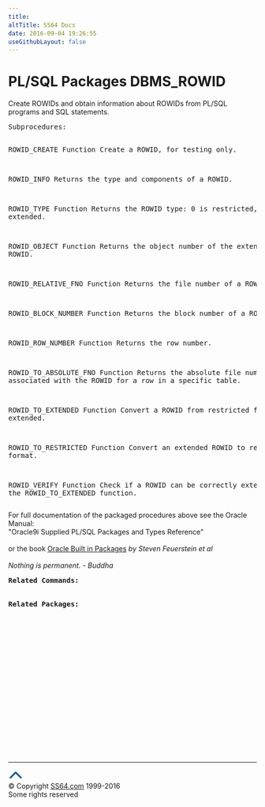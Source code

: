 ```yaml
---
title:
altTitle: SS64 Docs
date: 2016-09-04 19:26:55
useGithubLayout: false
---
```

<!-- #BeginLibraryItem "/Library/head_orapack.lbi" --><!-- #EndLibraryItem --><h1>PL/SQL Packages DBMS_ROWID</h1> 
<p> Create ROWIDs and obtain information about ROWIDs from PL/SQL 
  programs and SQL statements.</p>
<pre>Subprocedures:

ROWID_CREATE Function
              Create a ROWID, for testing only. 

ROWID_INFO    Returns the type and components of a ROWID. 

ROWID_TYPE Function
              Returns the ROWID type: 0 is restricted, 1 is extended. 

ROWID_OBJECT Function
              Returns the object number of the extended ROWID. 

ROWID_RELATIVE_FNO Function
              Returns the file number of a ROWID. 

ROWID_BLOCK_NUMBER Function
              Returns the block number of a ROWID. 

ROWID_ROW_NUMBER Function
              Returns the row number. 

ROWID_TO_ABSOLUTE_FNO Function
              Returns the absolute file number associated with the
              ROWID for a row in a specific table. 

ROWID_TO_EXTENDED Function
              Convert a ROWID from restricted format to extended. 

ROWID_TO_RESTRICTED Function
              Convert an extended ROWID to restricted format. 

ROWID_VERIFY Function
              Check if a ROWID can be correctly extended by the
              ROWID_TO_EXTENDED function.  </pre>
<p><span class="body">For full documentation of the packaged procedures above see the Oracle Manual:<br>
"Oracle9i Supplied PL/SQL Packages and Types Reference"<b><br>
<br>
</b>or the book <a href="../links/orasqllinks.html">Oracle Built in Packages</a> 
<i>by Steven Feuerstein et al</i><b><br>
<br>
</b><i>Nothing is permanent. - Buddha</i><b></b><b> <br>
</b></span></p>
<pre><span class="body"><b>Related Commands:<br></b><br><br></span><span class="body"><b>Related Packages:</b></span> </pre>
<p><span class="body"><br>
  </span></p><!-- #BeginLibraryItem "/Library/foot_ora.lbi" --><p>
<!-- oracle-footer -->
<ins class="adsbygoogle" style="display:inline-block;width:300px;height:250px" data-ad-client="ca-pub-6140977852749469" data-ad-slot="4275490898"></ins>
<script>
(adsbygoogle = window.adsbygoogle || []).push({});
</script></p>
<hr>
<div id="bl" class="footer"><a href="DBMS_ROWID.html#"><img src="../images/top.png" width="30" height="22" alt="Back to the Top"></a></div>
<div id="br" class="footer, tagline">© Copyright <a href="http://ss64.com/">SS64.com</a> 1999-2016<br>
Some rights reserved</div><!-- #EndLibraryItem -->

